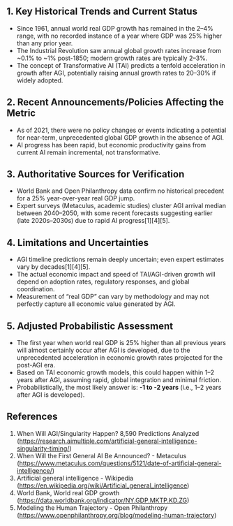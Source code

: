 ## 1. Key Historical Trends and Current Status

- Since 1961, annual world real GDP growth has remained in the 2–4% range, with no recorded instance of a year where GDP was 25% higher than any prior year.
- The Industrial Revolution saw annual global growth rates increase from ~0.1% to ~1% post-1850; modern growth rates are typically 2–3%.
- The concept of Transformative AI (TAI) predicts a tenfold acceleration in growth after AGI, potentially raising annual growth rates to 20–30% if widely adopted.

## 2. Recent Announcements/Policies Affecting the Metric

- As of 2021, there were no policy changes or events indicating a potential for near-term, unprecedented global GDP growth in the absence of AGI.
- AI progress has been rapid, but economic productivity gains from current AI remain incremental, not transformative.

## 3. Authoritative Sources for Verification

- World Bank and Open Philanthropy data confirm no historical precedent for a 25% year-over-year real GDP jump.
- Expert surveys (Metaculus, academic studies) cluster AGI arrival median between 2040–2050, with some recent forecasts suggesting earlier (late 2020s–2030s) due to rapid AI progress[1][4][5].

## 4. Limitations and Uncertainties

- AGI timeline predictions remain deeply uncertain; even expert estimates vary by decades[1][4][5].
- The actual economic impact and speed of TAI/AGI-driven growth will depend on adoption rates, regulatory responses, and global coordination.
- Measurement of “real GDP” can vary by methodology and may not perfectly capture all economic value generated by AGI.

## 5. Adjusted Probabilistic Assessment

- The first year when world real GDP is 25% higher than all previous years will almost certainly occur after AGI is developed, due to the unprecedented acceleration in economic growth rates projected for the post-AGI era.
- Based on TAI economic growth models, this could happen within 1–2 years after AGI, assuming rapid, global integration and minimal friction.
- Probabilistically, the most likely answer is: **-1 to -2 years** (i.e., 1–2 years after AGI is developed).

## References

1. When Will AGI/Singularity Happen? 8,590 Predictions Analyzed (https://research.aimultiple.com/artificial-general-intelligence-singularity-timing/)
4. When Will the First General AI Be Announced? - Metaculus (https://www.metaculus.com/questions/5121/date-of-artificial-general-intelligence/)
5. Artificial general intelligence - Wikipedia (https://en.wikipedia.org/wiki/Artificial_general_intelligence)
6. World Bank, World real GDP growth (https://data.worldbank.org/indicator/NY.GDP.MKTP.KD.ZG)
7. Modeling the Human Trajectory - Open Philanthropy (https://www.openphilanthropy.org/blog/modeling-human-trajectory)